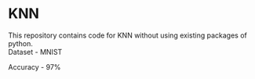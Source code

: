 # KNN
This repository contains code for KNN without using existing packages of python.   
Dataset - MNIST 

Accuracy - 97%

